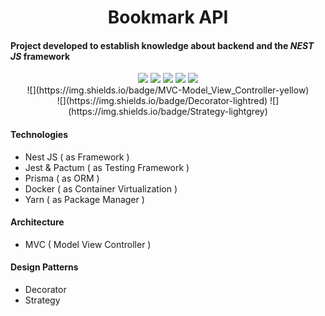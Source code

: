 # <div align="center"> Bookmark API  </div> #
#### Project developed to establish knowledge about backend and the ***NEST JS*** framework ####
<div align="center"> <img src="https://img.shields.io/badge/NestJS-red" > <img src="https://img.shields.io/badge/Jest-green"> <img src="https://img.shields.io/badge/Prisma-grey"> <img src="https://img.shields.io/badge/Docker-blue"> <img src="https://img.shields.io/badge/Yarn-lightblue"> </div>

<div align="center"> ![](https://img.shields.io/badge/MVC-Model_View_Controller-yellow) </div>

<div align="center"> ![](https://img.shields.io/badge/Decorator-lightred) ![](https://img.shields.io/badge/Strategy-lightgrey) </div>

#### Technologies ####
- Nest JS ( as Framework )
- Jest & Pactum ( as Testing Framework )
- Prisma ( as ORM )
- Docker ( as Container Virtualization )
- Yarn ( as Package Manager ) 

    
#### Architecture ####
- MVC ( Model View Controller )


#### Design Patterns ####
- Decorator
- Strategy
